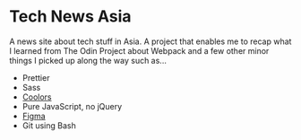 # Tech News Asia

A news site about tech stuff in Asia. A project that enables me to recap what I learned from The Odin Project about Webpack and a few other minor things I picked up along the way such as...

- Prettier
- Sass
- [Coolors](https://coolors.co/ "Coolors")
- Pure JavaScript, no jQuery
- [Figma](https://www.figma.com/ "Figma")
- Git using Bash

